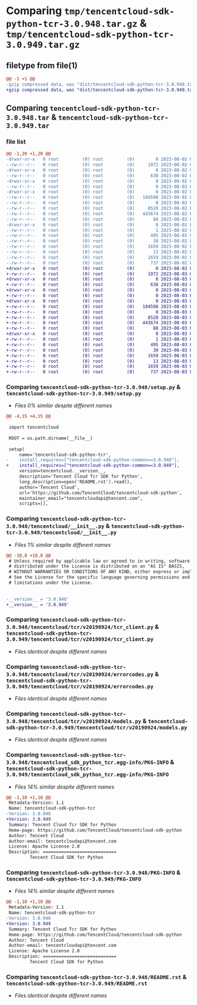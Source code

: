 # Comparing `tmp/tencentcloud-sdk-python-tcr-3.0.948.tar.gz` & `tmp/tencentcloud-sdk-python-tcr-3.0.949.tar.gz`

## filetype from file(1)

```diff
@@ -1 +1 @@
-gzip compressed data, was "dist/tencentcloud-sdk-python-tcr-3.0.948.tar", last modified: Wed Aug  2 00:38:25 2023, max compression
+gzip compressed data, was "dist/tencentcloud-sdk-python-tcr-3.0.949.tar", last modified: Thu Aug  3 00:35:29 2023, max compression
```

## Comparing `tencentcloud-sdk-python-tcr-3.0.948.tar` & `tencentcloud-sdk-python-tcr-3.0.949.tar`

### file list

```diff
@@ -1,20 +1,20 @@
-drwxr-xr-x   0 root         (0) root         (0)        0 2023-08-02 00:38:25.000000 tencentcloud-sdk-python-tcr-3.0.948/
--rw-r--r--   0 root         (0) root         (0)     1072 2023-08-02 00:38:24.000000 tencentcloud-sdk-python-tcr-3.0.948/setup.py
-drwxr-xr-x   0 root         (0) root         (0)        0 2023-08-02 00:38:25.000000 tencentcloud-sdk-python-tcr-3.0.948/tencentcloud/
--rw-r--r--   0 root         (0) root         (0)      630 2023-08-02 00:38:24.000000 tencentcloud-sdk-python-tcr-3.0.948/tencentcloud/__init__.py
-drwxr-xr-x   0 root         (0) root         (0)        0 2023-08-02 00:38:25.000000 tencentcloud-sdk-python-tcr-3.0.948/tencentcloud/tcr/
--rw-r--r--   0 root         (0) root         (0)        0 2023-08-02 00:38:24.000000 tencentcloud-sdk-python-tcr-3.0.948/tencentcloud/tcr/__init__.py
-drwxr-xr-x   0 root         (0) root         (0)        0 2023-08-02 00:38:25.000000 tencentcloud-sdk-python-tcr-3.0.948/tencentcloud/tcr/v20190924/
--rw-r--r--   0 root         (0) root         (0)   104598 2023-08-02 00:38:24.000000 tencentcloud-sdk-python-tcr-3.0.948/tencentcloud/tcr/v20190924/tcr_client.py
--rw-r--r--   0 root         (0) root         (0)        0 2023-08-02 00:38:24.000000 tencentcloud-sdk-python-tcr-3.0.948/tencentcloud/tcr/v20190924/__init__.py
--rw-r--r--   0 root         (0) root         (0)     8520 2023-08-02 00:38:24.000000 tencentcloud-sdk-python-tcr-3.0.948/tencentcloud/tcr/v20190924/errorcodes.py
--rw-r--r--   0 root         (0) root         (0)   443674 2023-08-02 00:38:24.000000 tencentcloud-sdk-python-tcr-3.0.948/tencentcloud/tcr/v20190924/models.py
--rw-r--r--   0 root         (0) root         (0)       88 2023-08-02 00:38:25.000000 tencentcloud-sdk-python-tcr-3.0.948/setup.cfg
-drwxr-xr-x   0 root         (0) root         (0)        0 2023-08-02 00:38:25.000000 tencentcloud-sdk-python-tcr-3.0.948/tencentcloud_sdk_python_tcr.egg-info/
--rw-r--r--   0 root         (0) root         (0)        1 2023-08-02 00:38:25.000000 tencentcloud-sdk-python-tcr-3.0.948/tencentcloud_sdk_python_tcr.egg-info/dependency_links.txt
--rw-r--r--   0 root         (0) root         (0)      495 2023-08-02 00:38:25.000000 tencentcloud-sdk-python-tcr-3.0.948/tencentcloud_sdk_python_tcr.egg-info/SOURCES.txt
--rw-r--r--   0 root         (0) root         (0)       39 2023-08-02 00:38:25.000000 tencentcloud-sdk-python-tcr-3.0.948/tencentcloud_sdk_python_tcr.egg-info/requires.txt
--rw-r--r--   0 root         (0) root         (0)     1659 2023-08-02 00:38:25.000000 tencentcloud-sdk-python-tcr-3.0.948/tencentcloud_sdk_python_tcr.egg-info/PKG-INFO
--rw-r--r--   0 root         (0) root         (0)       13 2023-08-02 00:38:25.000000 tencentcloud-sdk-python-tcr-3.0.948/tencentcloud_sdk_python_tcr.egg-info/top_level.txt
--rw-r--r--   0 root         (0) root         (0)     1659 2023-08-02 00:38:25.000000 tencentcloud-sdk-python-tcr-3.0.948/PKG-INFO
--rw-r--r--   0 root         (0) root         (0)      737 2023-08-02 00:38:24.000000 tencentcloud-sdk-python-tcr-3.0.948/README.rst
+drwxr-xr-x   0 root         (0) root         (0)        0 2023-08-03 00:35:29.000000 tencentcloud-sdk-python-tcr-3.0.949/
+-rw-r--r--   0 root         (0) root         (0)     1072 2023-08-03 00:35:29.000000 tencentcloud-sdk-python-tcr-3.0.949/setup.py
+drwxr-xr-x   0 root         (0) root         (0)        0 2023-08-03 00:35:29.000000 tencentcloud-sdk-python-tcr-3.0.949/tencentcloud/
+-rw-r--r--   0 root         (0) root         (0)      630 2023-08-03 00:35:29.000000 tencentcloud-sdk-python-tcr-3.0.949/tencentcloud/__init__.py
+drwxr-xr-x   0 root         (0) root         (0)        0 2023-08-03 00:35:29.000000 tencentcloud-sdk-python-tcr-3.0.949/tencentcloud/tcr/
+-rw-r--r--   0 root         (0) root         (0)        0 2023-08-03 00:35:29.000000 tencentcloud-sdk-python-tcr-3.0.949/tencentcloud/tcr/__init__.py
+drwxr-xr-x   0 root         (0) root         (0)        0 2023-08-03 00:35:29.000000 tencentcloud-sdk-python-tcr-3.0.949/tencentcloud/tcr/v20190924/
+-rw-r--r--   0 root         (0) root         (0)   104598 2023-08-03 00:35:29.000000 tencentcloud-sdk-python-tcr-3.0.949/tencentcloud/tcr/v20190924/tcr_client.py
+-rw-r--r--   0 root         (0) root         (0)        0 2023-08-03 00:35:29.000000 tencentcloud-sdk-python-tcr-3.0.949/tencentcloud/tcr/v20190924/__init__.py
+-rw-r--r--   0 root         (0) root         (0)     8520 2023-08-03 00:35:29.000000 tencentcloud-sdk-python-tcr-3.0.949/tencentcloud/tcr/v20190924/errorcodes.py
+-rw-r--r--   0 root         (0) root         (0)   443674 2023-08-03 00:35:29.000000 tencentcloud-sdk-python-tcr-3.0.949/tencentcloud/tcr/v20190924/models.py
+-rw-r--r--   0 root         (0) root         (0)       88 2023-08-03 00:35:29.000000 tencentcloud-sdk-python-tcr-3.0.949/setup.cfg
+drwxr-xr-x   0 root         (0) root         (0)        0 2023-08-03 00:35:29.000000 tencentcloud-sdk-python-tcr-3.0.949/tencentcloud_sdk_python_tcr.egg-info/
+-rw-r--r--   0 root         (0) root         (0)        1 2023-08-03 00:35:29.000000 tencentcloud-sdk-python-tcr-3.0.949/tencentcloud_sdk_python_tcr.egg-info/dependency_links.txt
+-rw-r--r--   0 root         (0) root         (0)      495 2023-08-03 00:35:29.000000 tencentcloud-sdk-python-tcr-3.0.949/tencentcloud_sdk_python_tcr.egg-info/SOURCES.txt
+-rw-r--r--   0 root         (0) root         (0)       39 2023-08-03 00:35:29.000000 tencentcloud-sdk-python-tcr-3.0.949/tencentcloud_sdk_python_tcr.egg-info/requires.txt
+-rw-r--r--   0 root         (0) root         (0)     1659 2023-08-03 00:35:29.000000 tencentcloud-sdk-python-tcr-3.0.949/tencentcloud_sdk_python_tcr.egg-info/PKG-INFO
+-rw-r--r--   0 root         (0) root         (0)       13 2023-08-03 00:35:29.000000 tencentcloud-sdk-python-tcr-3.0.949/tencentcloud_sdk_python_tcr.egg-info/top_level.txt
+-rw-r--r--   0 root         (0) root         (0)     1659 2023-08-03 00:35:29.000000 tencentcloud-sdk-python-tcr-3.0.949/PKG-INFO
+-rw-r--r--   0 root         (0) root         (0)      737 2023-08-03 00:35:29.000000 tencentcloud-sdk-python-tcr-3.0.949/README.rst
```

### Comparing `tencentcloud-sdk-python-tcr-3.0.948/setup.py` & `tencentcloud-sdk-python-tcr-3.0.949/setup.py`

 * *Files 0% similar despite different names*

```diff
@@ -4,15 +4,15 @@
 
 import tencentcloud
 
 ROOT = os.path.dirname(__file__)
 
 setup(
     name='tencentcloud-sdk-python-tcr',
-    install_requires=["tencentcloud-sdk-python-common==3.0.948"],
+    install_requires=["tencentcloud-sdk-python-common==3.0.949"],
     version=tencentcloud.__version__,
     description='Tencent Cloud Tcr SDK for Python',
     long_description=open('README.rst').read(),
     author='Tencent Cloud',
     url='https://github.com/TencentCloud/tencentcloud-sdk-python',
     maintainer_email="tencentcloudapi@tencent.com",
     scripts=[],
```

### Comparing `tencentcloud-sdk-python-tcr-3.0.948/tencentcloud/__init__.py` & `tencentcloud-sdk-python-tcr-3.0.949/tencentcloud/__init__.py`

 * *Files 1% similar despite different names*

```diff
@@ -10,8 +10,8 @@
 # Unless required by applicable law or agreed to in writing, software
 # distributed under the License is distributed on an "AS IS" BASIS,
 # WITHOUT WARRANTIES OR CONDITIONS OF ANY KIND, either express or implied.
 # See the License for the specific language governing permissions and
 # limitations under the License.
 
 
-__version__ = '3.0.948'
+__version__ = '3.0.949'
```

### Comparing `tencentcloud-sdk-python-tcr-3.0.948/tencentcloud/tcr/v20190924/tcr_client.py` & `tencentcloud-sdk-python-tcr-3.0.949/tencentcloud/tcr/v20190924/tcr_client.py`

 * *Files identical despite different names*

### Comparing `tencentcloud-sdk-python-tcr-3.0.948/tencentcloud/tcr/v20190924/errorcodes.py` & `tencentcloud-sdk-python-tcr-3.0.949/tencentcloud/tcr/v20190924/errorcodes.py`

 * *Files identical despite different names*

### Comparing `tencentcloud-sdk-python-tcr-3.0.948/tencentcloud/tcr/v20190924/models.py` & `tencentcloud-sdk-python-tcr-3.0.949/tencentcloud/tcr/v20190924/models.py`

 * *Files identical despite different names*

### Comparing `tencentcloud-sdk-python-tcr-3.0.948/tencentcloud_sdk_python_tcr.egg-info/PKG-INFO` & `tencentcloud-sdk-python-tcr-3.0.949/tencentcloud_sdk_python_tcr.egg-info/PKG-INFO`

 * *Files 14% similar despite different names*

```diff
@@ -1,10 +1,10 @@
 Metadata-Version: 1.1
 Name: tencentcloud-sdk-python-tcr
-Version: 3.0.948
+Version: 3.0.949
 Summary: Tencent Cloud Tcr SDK for Python
 Home-page: https://github.com/TencentCloud/tencentcloud-sdk-python
 Author: Tencent Cloud
 Author-email: tencentcloudapi@tencent.com
 License: Apache License 2.0
 Description: ============================
         Tencent Cloud SDK for Python
```

### Comparing `tencentcloud-sdk-python-tcr-3.0.948/PKG-INFO` & `tencentcloud-sdk-python-tcr-3.0.949/PKG-INFO`

 * *Files 14% similar despite different names*

```diff
@@ -1,10 +1,10 @@
 Metadata-Version: 1.1
 Name: tencentcloud-sdk-python-tcr
-Version: 3.0.948
+Version: 3.0.949
 Summary: Tencent Cloud Tcr SDK for Python
 Home-page: https://github.com/TencentCloud/tencentcloud-sdk-python
 Author: Tencent Cloud
 Author-email: tencentcloudapi@tencent.com
 License: Apache License 2.0
 Description: ============================
         Tencent Cloud SDK for Python
```

### Comparing `tencentcloud-sdk-python-tcr-3.0.948/README.rst` & `tencentcloud-sdk-python-tcr-3.0.949/README.rst`

 * *Files identical despite different names*

